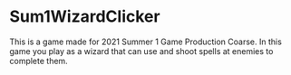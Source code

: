 # Sum1WizardClicker
This is a game made for 2021 Summer 1 Game Production Coarse. In this game you play as a wizard that can use and shoot spells at enemies to complete them.
